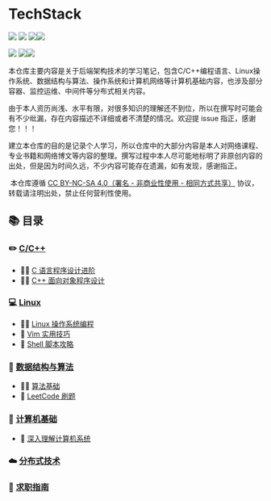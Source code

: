 # TechStack
![](https://img.shields.io/github/stars/HaihuaHaihua/TechnicalRoute?style=social) ![](https://img.shields.io/github/watchers/HaihuaHaihua/TechnicalRoute?style=social) ![](https://img.shields.io/github/forks/HaihuaHaihua/TechnicalRoute?style=social)![](https://img.shields.io/github/followers/HaihuaHaihua?style=social)    

![](https://img.shields.io/github/repo-size/HaihuaHaihua/TechnicalRoute?color=green) ![](https://img.shields.io/github/license/HaihuaHaihua/TechnicalRoute)![](https://img.shields.io/badge/Author-QingHuan-blue)

​	本仓库主要内容是关于后端架构技术的学习笔记，包含C/C++编程语言、Linux操作系统、数据结构与算法、操作系统和计算机网络等计算机基础内容，也涉及部分容器、监控运维、中间件等分布式相关内容。

​	由于本人资历尚浅、水平有限，对很多知识的理解还不到位，所以在撰写时可能会有不少纰漏，存在内容描述不详细或者不清楚的情况。欢迎提 issue 指正，感谢您！！！

​	建立本仓库的目的是记录个人学习，所以仓库中的大部分内容是本人对网络课程、专业书籍和网络博文等内容的整理。撰写过程中本人尽可能地标明了非原创内容的出处，但是因为时间久远，不少内容可能存在遗漏，如有发现，感谢指正。

​	本仓库遵循 [CC BY-NC-SA 4.0（署名 - 非商业性使用 - 相同方式共享）](https://github.com/huihut/interview/blob/master/LICENSE) 协议，转载请注明出处，禁止任何营利性使用。

## :books: 目录

### :pencil2: [C/C++]()

* :man_teacher: [C 语言程序设计进阶]()
* :man_teacher: [C++ 面向对象程序设计]()

### :computer: [Linux]()

* :man_teacher: [Linux 操作系统编程]()
* :book: [Vim 实用技巧]()
* :book: [Shell 脚本攻略]()

### :thinking: [数据结构与算法]()

* :man_teacher: [算法基础]()
* :bookmark_tabs: [LeetCode 刷题]()

### :rice: [计算机基础]()

* :book: [深入理解计算机系统]()

### :cloud: [分布式技术]()



### :construction_worker: [求职指南]()

